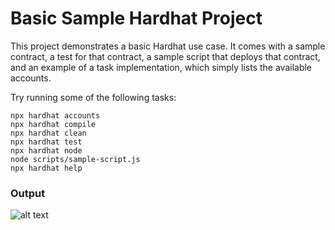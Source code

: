 # Basic Sample Hardhat Project

This project demonstrates a basic Hardhat use case. It comes with a sample contract, a test for that contract, a sample script that deploys that contract, and an example of a task implementation, which simply lists the available accounts.

Try running some of the following tasks:

```shell
npx hardhat accounts
npx hardhat compile
npx hardhat clean
npx hardhat test
npx hardhat node
node scripts/sample-script.js
npx hardhat help
```
### Output

![alt text](https://github.com/Richa-iitr/DSA/blob/master/img/Screenshotfrom2022-02-1719-54-38.png?raw=true)
